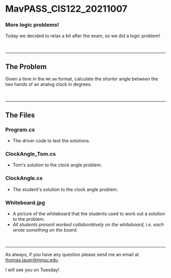 # MavPASS_CIS122_20211007

### More logic problems!

Today we decided to relax a bit after the exam, so we did a logic problem!

<br><hr>

## The Problem

Given a time in the <code>HH:mm</code> format, calculate the <em>shorter</em> angle between the two hands of an analog clock in degrees.

<br><hr>

## The Files

### Program.cs
 - The driver code to test the solutions.

### ClockAngle_Tom.cs
 - Tom's solution to the clock angle problem.

### ClockAngle.cs
 - The student's solution to the clock angle problem.

### Whiteboard.jpg
 - A picture of the whiteboard that the students used to work out a solution to the problem.
 - <em>All students present worked collaboratively on the whiteboard, i.e. each wrote something on the board.</em>

<br><hr>

As always, if you have any question please send me an email at thomas.lauer@mnsu.edu.

I will see you on Tuesday!

